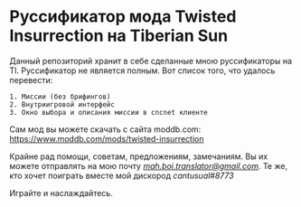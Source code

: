 # Руссификатор мода Twisted Insurrection на Tiberian Sun

Данный репозиторий хранит в себе сделанные мною руссификаторы на TI. Руссификатор не является полным. Вот список того, что удалось перевести:

	1. Миссии (без брифингов)
	2. Внутриигровой интерфейс
	3. Окно выбора и описания миссии в cncnet клиенте

Сам мод вы можете скачать с сайта moddb.com: https://www.moddb.com/mods/twisted-insurrection

Крайне рад помощи, советам, предложениям, замечаниям. Вы их можете отправлять на мою почту *mah.boi.translator@gmail.com*.
Те же, кто хочет поиграть вместе мой дискород *cantusual#8773*

Играйте и наслаждайтесь.

